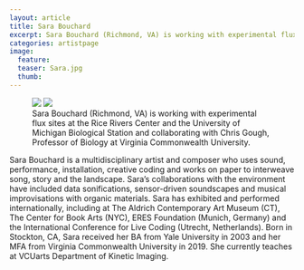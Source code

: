 ```yaml
---
layout: article
title: Sara Bouchard
excerpt: Sara Bouchard (Richmond, VA) is working with experimental flux sites at the Rice Rivers Center and the University of Michigan Biological Station and collaborating with Chris Gough, Professor of Biology at Virginia Commonwealth University.
categories: artistpage
image:
  feature:
  teaser: Sara.jpg
  thumb:
---
```

<!-- Google tag (gtag.js) -->
<script async src="https://www.googletagmanager.com/gtag/js?id=G-BZ7FX1WQPT"></script>
<script>
  window.dataLayer = window.dataLayer || [];
  function gtag(){dataLayer.push(arguments);}
  gtag('js', new Date());

  gtag('config', 'G-BZ7FX1WQPT');
</script>

<figure class="half">
	<img src="https://fluxnetair.github.io/images/Sara.jpg">
	<img src="https://fluxnetair.github.io/images/Chris_G.png">
	<figcaption>Sara Bouchard (Richmond, VA) is working with experimental flux sites at the Rice Rivers Center and the University of Michigan Biological Station and collaborating with Chris Gough, Professor of Biology at Virginia Commonwealth University.</figcaption>
</figure>

Sara Bouchard is a multidisciplinary artist and composer who uses sound, performance, installation, creative coding and works on paper to interweave song, story and the landscape. Sara’s collaborations with the environment have included data sonifications, sensor-driven soundscapes and musical improvisations with organic materials. Sara has exhibited and performed internationally, including at The Aldrich Contemporary Art Museum (CT), The Center for Book Arts (NYC), ERES Foundation (Munich, Germany) and the International Conference for Live Coding (Utrecht, Netherlands). Born in Stockton, CA, Sara received her BA from Yale University in 2003 and her MFA from Virginia Commonwealth University in 2019. She currently teaches at VCUarts Department of Kinetic Imaging.
